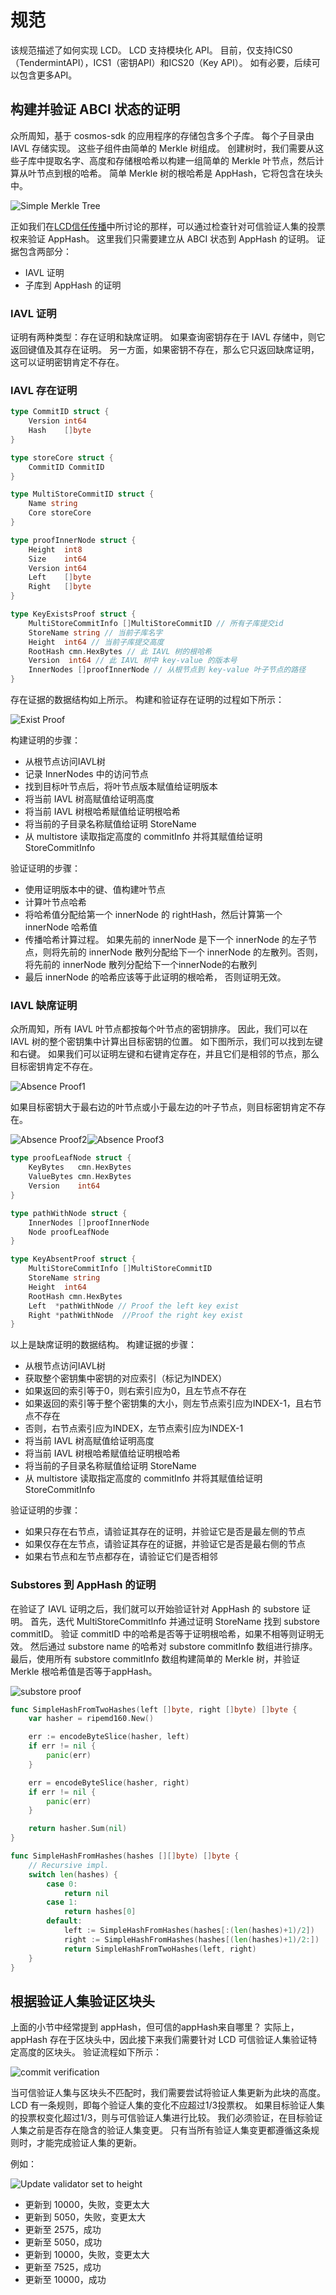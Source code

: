 # 规范

该规范描述了如何实现 LCD。 LCD 支持模块化 API。 目前，仅支持ICS0（TendermintAPI），ICS1（密钥API）和ICS20（Key API）。 如有必要，后续可以包含更多API。

## 构建并验证 ABCI 状态的证明

众所周知，基于 cosmos-sdk 的应用程序的存储包含多个子库。 每个子目录由 IAVL 存储实现。 这些子组件由简单的 Merkle 树组成。 创建树时，我们需要从这些子库中提取名字、高度和存储根哈希以构建一组简单的 Merkle 叶节点，然后计算从叶节点到根的哈希。 简单 Merkle 树的根哈希是 AppHash，它将包含在块头中。

![Simple Merkle Tree](../../../../clients/lite/pics/simpleMerkleTree.png)

正如我们在[LCD信任传播](https://github.com/irisnet/cosmos-sdk/tree/bianjie/lcd_spec/docs/spec/lcd#trust-propagation)中所讨论的那样，可以通过检查针对可信验证人集的投票权来验证 AppHash。 这里我们只需要建立从 ABCI 状态到 AppHash 的证明。 证据包含两部分：

* IAVL 证明
* 子库到 AppHash 的证明

### IAVL 证明

证明有两种类型：存在证明和缺席证明。 如果查询密钥存在于 IAVL 存储中，则它返回键值及其存在证明。 另一方面，如果密钥不存在，那么它只返回缺席证明，这可以证明密钥肯定不存在。

### IAVL 存在证明

```go
type CommitID struct {
    Version int64
    Hash    []byte
}

type storeCore struct {
    CommitID CommitID
}

type MultiStoreCommitID struct {
    Name string
    Core storeCore
}

type proofInnerNode struct {
    Height  int8
    Size    int64
    Version int64
    Left    []byte
    Right   []byte
}

type KeyExistsProof struct {
    MultiStoreCommitInfo []MultiStoreCommitID // 所有子库提交id
    StoreName string // 当前子库名字
    Height  int64 // 当前子库提交高度
    RootHash cmn.HexBytes // 此 IAVL 树的根哈希
    Version  int64 // 此 IAVL 树中 key-value 的版本号
    InnerNodes []proofInnerNode // 从根节点到 key-value 叶子节点的路径
}
```

存在证据的数据结构如上所示。 构建和验证存在证明的过程如下所示：

![Exist Proof](../../../../clients/lite/pics/existProof.png)

构建证明的步骤：

* 从根节点访问IAVL树
* 记录 InnerNodes 中的访问节点
* 找到目标叶节点后，将叶节点版本赋值给证明版本
* 将当前 IAVL 树高赋值给证明高度
* 将当前 IAVL 树根哈希赋值给证明根哈希
* 将当前的子目录名称赋值给证明 StoreName
* 从 multistore 读取指定高度的 commitInfo 并将其赋值给证明 StoreCommitInfo

验证证明的步骤：

* 使用证明版本中的键、值构建叶节点
* 计算叶节点哈希
* 将哈希值分配给第一个 innerNode 的 rightHash，然后计算第一个 innerNode 哈希值
* 传播哈希计算过程。 如果先前的 innerNode 是下一个 innerNode 的左子节点，则将先前的 innerNode 散列分配给下一个 innerNode 的左散列。否则，将先前的 innerNode 散列分配给下一个innerNode的右散列
* 最后 innerNode 的哈希应该等于此证明的根哈希， 否则证明无效。

###  IAVL 缺席证明

众所周知，所有 IAVL 叶节点都按每个叶节点的密钥排序。 因此，我们可以在 IAVL 树的整个密钥集中计算出目标密钥的位置。 如下图所示，我们可以找到左键和右键。 如果我们可以证明左键和右键肯定存在，并且它们是相邻的节点，那么目标密钥肯定不存在。

![Absence Proof1](../../../../clients/lite/pics/absence1.png)

如果目标密钥大于最右边的叶节点或小于最左边的叶子节点，则目标密钥肯定不存在。

![Absence Proof2](../../../../clients/lite/pics/absence2.png)![Absence Proof3](../../../../clients/lite/pics/absence3.png)

```go
type proofLeafNode struct {
    KeyBytes   cmn.HexBytes
    ValueBytes cmn.HexBytes
    Version    int64
}

type pathWithNode struct {
    InnerNodes []proofInnerNode
    Node proofLeafNode
}

type KeyAbsentProof struct {
    MultiStoreCommitInfo []MultiStoreCommitID
    StoreName string
    Height  int64
    RootHash cmn.HexBytes
    Left  *pathWithNode // Proof the left key exist
    Right *pathWithNode  //Proof the right key exist
}
```

以上是缺席证明的数据结构。 构建证据的步骤：

* 从根节点访问IAVL树
* 获取整个密钥集中密钥的对应索引（标记为INDEX）
* 如果返回的索引等于0，则右索引应为0，且左节点不存在
* 如果返回的索引等于整个密钥集的大小，则左节点索引应为INDEX-1，且右节点不存在
* 否则，右节点索引应为INDEX，左节点索引应为INDEX-1
* 将当前 IAVL 树高赋值给证明高度
* 将当前 IAVL 树根哈希赋值给证明根哈希
* 将当前的子目录名称赋值给证明 StoreName
* 从 multistore 读取指定高度的 commitInfo 并将其赋值给证明 StoreCommitInfo

验证证明的步骤：

* 如果只存在右节点，请验证其存在的证明，并验证它是否是最左侧的节点
* 如果仅存在左节点，请验证其存在的证据，并验证它是否是最右侧的节点
* 如果右节点和左节点都存在，请验证它们是否相邻

### Substores 到 AppHash 的证明

在验证了 IAVL 证明之后，我们就可以开始验证针对 AppHash 的 substore 证明。 首先，迭代 MultiStoreCommitInfo 并通过证明 StoreName 找到 substore commitID。 验证 commitID 中的哈希是否等于证明根哈希，如果不相等则证明无效。 然后通过 substore name 的哈希对 substore commitInfo 数组进行排序。 最后，使用所有 substore commitInfo 数组构建简单的 Merkle 树，并验证 Merkle 根哈希值是否等于appHash。

![substore proof](../../../../clients/lite/pics/substoreProof.png)

```go
func SimpleHashFromTwoHashes(left []byte, right []byte) []byte {
    var hasher = ripemd160.New()

    err := encodeByteSlice(hasher, left)
    if err != nil {
        panic(err)
    }

    err = encodeByteSlice(hasher, right)
    if err != nil {
        panic(err)
    }

    return hasher.Sum(nil)
}

func SimpleHashFromHashes(hashes [][]byte) []byte {
    // Recursive impl.
    switch len(hashes) {
        case 0:
            return nil
        case 1:
            return hashes[0]
        default:
            left := SimpleHashFromHashes(hashes[:(len(hashes)+1)/2])
            right := SimpleHashFromHashes(hashes[(len(hashes)+1)/2:])
            return SimpleHashFromTwoHashes(left, right)
    }
}
```

## 根据验证人集验证区块头

上面的小节中经常提到 appHash，但可信的appHash来自哪里？ 实际上，appHash 存在于区块头中，因此接下来我们需要针对 LCD 可信验证人集验证特定高度的区块头。 验证流程如下所示：

![commit verification](../../../../clients/lite/pics/commitValidation.png)

当可信验证人集与区块头不匹配时，我们需要尝试将验证人集更新为此块的高度。 LCD 有一条规则，即每个验证人集的变化不应超过1/3投票权。 如果目标验证人集的投票权变化超过1/3，则与可信验证人集进行比较。 我们必须验证，在目标验证人集之前是否存在隐含的验证人集变更。 只有当所有验证人集变更都遵循这条规则时，才能完成验证人集的更新。

例如：

![Update validator set to height](../../../../clients/lite/pics/updateValidatorToHeight.png)

* 更新到 10000，失败，变更太大
* 更新到 5050，失败，变更太大
* 更新至 2575，成功
* 更新至 5050，成功
* 更新到 10000，失败，变更太大
* 更新至 7525，成功
* 更新至 10000，成功